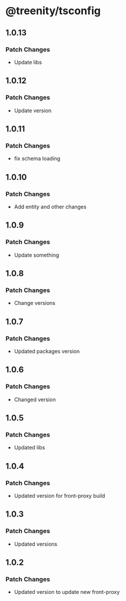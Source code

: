 # @treenity/tsconfig

## 1.0.13

### Patch Changes

- Update libs

## 1.0.12

### Patch Changes

- Update version

## 1.0.11

### Patch Changes

- fix schema loading

## 1.0.10

### Patch Changes

- Add entity and other changes

## 1.0.9

### Patch Changes

- Update something

## 1.0.8

### Patch Changes

- Change versions

## 1.0.7

### Patch Changes

- Updated packages version

## 1.0.6

### Patch Changes

- Changed version

## 1.0.5

### Patch Changes

- Updated libs

## 1.0.4

### Patch Changes

- Updated version for front-proxy build

## 1.0.3

### Patch Changes

- Updated versions

## 1.0.2

### Patch Changes

- Updated version to update new front-proxy

